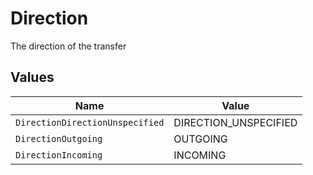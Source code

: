 # Direction

The direction of the transfer


## Values

| Name                            | Value                           |
| ------------------------------- | ------------------------------- |
| `DirectionDirectionUnspecified` | DIRECTION_UNSPECIFIED           |
| `DirectionOutgoing`             | OUTGOING                        |
| `DirectionIncoming`             | INCOMING                        |
